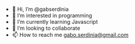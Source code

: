 - 👋 Hi, I’m @gabserdinia
- 👀 I’m interested in programming
- 🌱 I’m currently learning Javascript
- 💞️ I’m looking to collaborate 
- 📫 How to reach me gabo.serdinia@gmail.com

<!---
gabserdinia/gabserdinia is a ✨ special ✨ repository because its `README.md` (this file) appears on your GitHub profile.
You can click the Preview link to take a look at your changes.
--->
